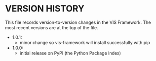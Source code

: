 VERSION HISTORY
===============
This file records version-to-version changes in the VIS Framework. The most recent versions are at
the top of the file.


* 1.0.1:
    - minor change so vis-framework will install successfully with pip
* 1.0.0:
    - initial release on PyPI (the Python Package Index)
